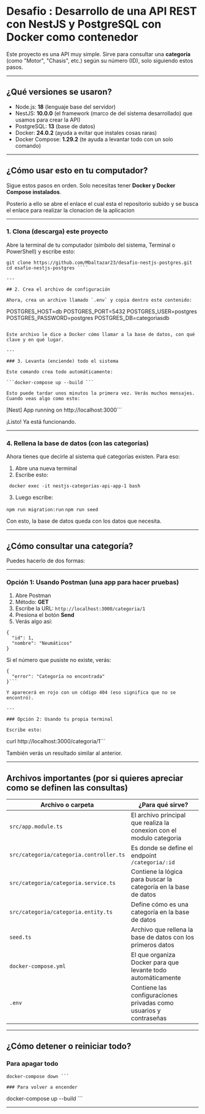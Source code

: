 #  Desafio : Desarrollo de una API REST con NestJS y PostgreSQL con Docker como contenedor

Este proyecto es una API muy simple. Sirve para consultar una **categoría** (como "Motor", "Chasis", etc.) según su número (ID), solo siguiendo estos pasos.

---

##  ¿Qué versiones se usaron?

- Node.js: **18** (lenguaje base del servidor)
- NestJS: **10.0.0** (el framework (marco de del sistema desarrollado) que usamos para crear la API)
- PostgreSQL: **13** (base de datos)
- Docker: **24.0.2** (ayuda a evitar que instales cosas raras)
- Docker Compose: **1.29.2** (te ayuda a levantar todo con un solo comando)

---

##  ¿Cómo usar esto en tu computador?

Sigue estos pasos en orden. Solo necesitas tener **Docker y Docker Compose instalados**.

Posterio a ello se abre el enlace el cual esta el repositorio subido y se busca el enlace para realizar la clonacion de la aplicacion 

---

### 1. Clona (descarga) este proyecto

Abre la terminal de tu computador (símbolo del sistema, Terminal o PowerShell) y escribe esto:

```
git clone https://github.com/Mbaltazar23/desafio-nestjs-postgres.git
cd esafio-nestjs-postgres ````

---

## 2. Crea el archivo de configuración

Ahora, crea un archivo llamado `.env` y copia dentro este contenido:

```
POSTGRES_HOST=db
POSTGRES_PORT=5432
POSTGRES_USER=postgres
POSTGRES_PASSWORD=postgres
POSTGRES_DB=categoriasdb

```

Este archivo le dice a Docker cómo llamar a la base de datos, con qué clave y en qué lugar.

---

### 3. Levanta (enciende) todo el sistema

Este comando crea todo automáticamente:

```docker-compose up --build ```

Esto puede tardar unos minutos la primera vez. Verás muchos mensajes. Cuando veas algo como esto:

```
[Nest] App running on http://localhost:3000```

¡Listo! Ya está funcionando.

---

### 4. Rellena la base de datos (con las categorías)

Ahora tienes que decirle al sistema qué categorías existen. Para eso:

1. Abre una nueva terminal
2. Escribe esto:

``` docker exec -it nestjs-categorias-api-app-1 bash```

3. Luego escribe:

``` npm run migration:run ```
``` npm run seed ```

Con esto, la base de datos queda con los datos que necesita.

---

##  ¿Cómo consultar una categoría?

Puedes hacerlo de dos formas:

---

### Opción 1: Usando Postman (una app para hacer pruebas)

1. Abre Postman
2. Método: **GET**
3. Escribe la URL: `http://localhost:3000/categoria/1`
4. Presiona el botón **Send**
5. Verás algo así:

```
{
  "id": 1,
  "nombre": "Neumáticos"
}
```

Si el número que pusiste no existe, verás:

```
{
  "error": "Categoría no encontrada"
}```

Y aparecerá en rojo con un código 404 (eso significa que no se encontró).

---

### Opción 2: Usando tu propia terminal

Escribe esto:

```
curl http://localhost:3000/categoria/1```

También verás un resultado similar al anterior.

---

##  Archivos importantes (por si quieres apreciar como se definen las consultas)

| Archivo o carpeta                       | ¿Para qué sirve?                                                     |
| --------------------------------------- | ---------------------------------------------------------------------|
| `src/app.module.ts`                     | El archivo principal que realiza la conexion con el modulo categoria |                            
| `src/categoria/categoria.controller.ts` | Es donde se define el endpoint `/categoria/:id`                      |
| `src/categoria/categoria.service.ts`    | Contiene la lógica para buscar la categoría en la base de datos      |
| `src/categoria/categoria.entity.ts`     | Define cómo es una categoría en la base de datos                     |
| `seed.ts`                               | Archivo que rellena la base de datos con los primeros datos          |
| `docker-compose.yml`                    | El que organiza Docker para que levante todo automáticamente         |
| `.env`                                  | Contiene las configuraciones privadas como usuarios y contraseñas    |

---

##  ¿Cómo detener o reiniciar todo?

### Para apagar todo

``` 
docker-compose down ```

### Para volver a encender

``` 
docker-compose up --build ```


---

